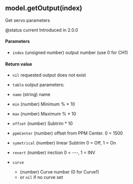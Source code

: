 <!-- This file was generated by the script. Do not edit it, any changes will be lost! -->

## model.getOutput(index)



Get servo parameters

@status current Introduced in 2.0.0


#### Parameters

* `index` (unsigned number) output number (use 0 for CH1)



#### Return value

* `nil` requested output does not exist

* `table` output parameters:
 * `name` (string) name
 * `min` (number) Minimum % * 10
 * `max` (number) Maximum % * 10
 * `offset` (number) Subtrim * 10
 * `ppmCenter` (number) offset from PPM Center. 0 = 1500
 * `symetrical` (number) linear Subtrim 0 = Off, 1 = On
 * `revert` (number) irection 0 = ­­­---, 1 = INV
 * `curve`
   * (number) Curve number (0 for Curve1)
   * or `nil` if no curve set



